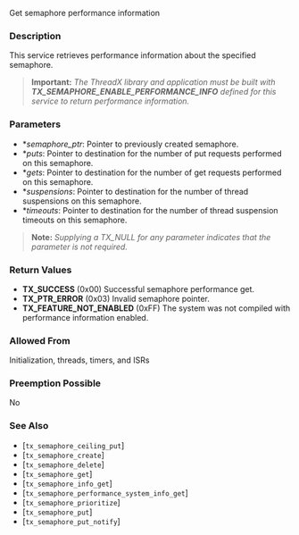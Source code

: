 Get semaphore performance information

### Description

This service retrieves performance information about the specified semaphore.

> **Important:** *The ThreadX library and application must be built with* ***TX_SEMAPHORE_ENABLE_PERFORMANCE_INFO*** *defined for this service to return performance information.*

### Parameters

-  **semaphore_ptr*: Pointer to previously created semaphore.
-  **puts*: Pointer to destination for the number of put requests performed on this semaphore.
-  **gets*: Pointer to destination for the number of get requests performed on this semaphore.
-  **suspensions*: Pointer to destination for the number of thread suspensions on this semaphore.
-  **timeouts*: Pointer to destination for the number of thread suspension timeouts on this semaphore.

> **Note:** *Supplying a TX_NULL for any parameter indicates that the parameter is not required.*

### Return Values

- **TX_SUCCESS** (0x00) Successful semaphore performance get.
- **TX_PTR_ERROR** (0x03) Invalid semaphore pointer.
- **TX_FEATURE_NOT_ENABLED** (0xFF) The system was not compiled with performance information enabled.

### Allowed From

Initialization, threads, timers, and ISRs

### Preemption Possible

No

### See Also

- [`tx_semaphore_ceiling_put`]
- [`tx_semaphore_create`]
- [`tx_semaphore_delete`]
- [`tx_semaphore_get`]
- [`tx_semaphore_info_get`]
- [`tx_semaphore_performance_system_info_get`]
- [`tx_semaphore_prioritize`]
- [`tx_semaphore_put`]
- [`tx_semaphore_put_notify`]

